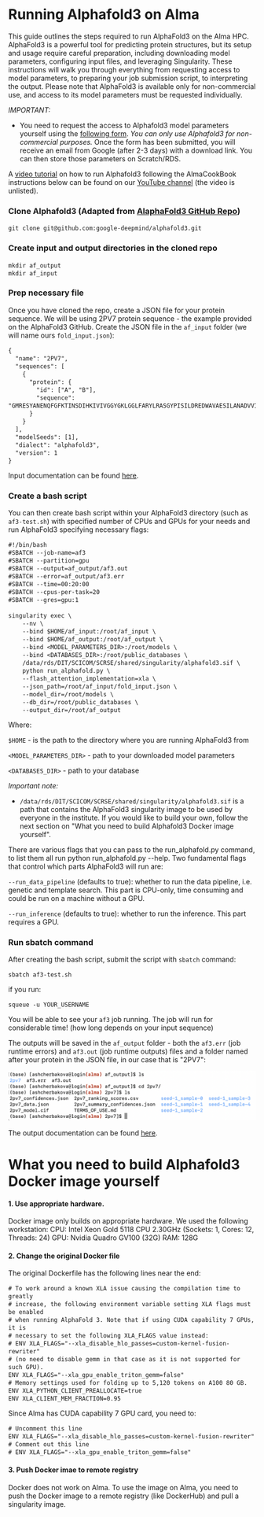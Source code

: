 # Running Alphafold3 on Alma

This guide outlines the steps required to run AlphaFold3 on the Alma HPC. AlphaFold3 is a powerful tool for predicting protein structures, but its setup and usage require careful preparation, including downloading model parameters, configuring input files, and leveraging Singularity. These instructions will walk you through everything from requesting access to model parameters, to preparing your job submission script, to interpreting the output. Please note that AlphaFold3 is available only for non-commercial use, and access to its model parameters must be requested individually.

*IMPORTANT:*

* You need to request the access to Alphafold3 model parameters yourself using the [following form](https://docs.google.com/forms/d/e/1FAIpQLSfWZAgo1aYk0O4MuAXZj8xRQ8DafeFJnldNOnh_13qAx2ceZw/viewform). *You can only use Alphafold3 for non-commercial purposes.* Once the form has been submitted, you will receive an email from Google (after 2-3 days) with a download link. You can then store those parameters on Scratch/RDS. 


A [video tutorial](https://www.youtube.com/watch?v=iIubA9VnutQ&list=PLKk58i7WAwK48DqrcBRTOntUUGAefG-R-) on how to run Alphafold3 following the AlmaCookBook instructions below can be found on our [YouTube channel](https://www.youtube.com/@icrrseteam) (the video is unlisted).

### Clone Alphafold3 (Adapted from [AlaphaFold3 GitHub Repo](https://github.com/google-deepmind/alphafold3))

```
git clone git@github.com:google-deepmind/alphafold3.git
```

### Create input and output directories in the cloned repo

```
mkdir af_output
mkdir af_input
```


### Prep necessary file
Once you have cloned the repo, create a JSON file for your protein sequence. We will be using 2PV7 protein sequence - the example provided on the AlphaFold3 GitHub. Create the JSON file in the `af_input` folder (we will name ours `fold_input.json`):

```
{
  "name": "2PV7",
  "sequences": [
    {
      "protein": {
        "id": ["A", "B"],
        "sequence": "GMRESYANENQFGFKTINSDIHKIVIVGGYGKLGGLFARYLRASGYPISILDREDWAVAESILANADVVIVSVPINLTLETIERLKPYLTENMLLADLTSVKREPLAKMLEVHTGAVLGLHPMFGADIASMAKQVVVRCDGRFPERYEWLLEQIQIWGAKIYQTNATEHDHNMTYIQALRHFSTFANGLHLSKQPINLANLLALSSPIYRLELAMIGRLFAQDAELYADIIMDKSENLAVIETLKQTYDEALTFFENNDRQGFIDAFHKVRDWFGDYSEQFLKESRQLLQQANDLKQG"
      }
    }
  ],
  "modelSeeds": [1],
  "dialect": "alphafold3",
  "version": 1
}
```

Input documentation can be found [here](https://github.com/google-deepmind/alphafold3/blob/main/docs/input.md).

### Create a bash script
You can then create bash script within your AlphaFold3 directory (such as `af3-test.sh`) with specified number of CPUs and GPUs for your needs and run AlphaFold3 specifying necessary flags:

```
#!/bin/bash
#SBATCH --job-name=af3
#SBATCH --partition=gpu
#SBATCH --output=af_output/af3.out
#SBATCH --error=af_output/af3.err
#SBATCH --time=00:20:00
#SBATCH --cpus-per-task=20 
#SBATCH --gres=gpu:1

singularity exec \
    --nv \
    --bind $HOME/af_input:/root/af_input \
    --bind $HOME/af_output:/root/af_output \
    --bind <MODEL_PARAMETERS_DIR>:/root/models \
    --bind <DATABASES_DIR>:/root/public_databases \
    /data/rds/DIT/SCICOM/SCRSE/shared/singularity/alphafold3.sif \
    python run_alphafold.py \
    --flash_attention_implementation=xla \
    --json_path=/root/af_input/fold_input.json \
    --model_dir=/root/models \
    --db_dir=/root/public_databases \
    --output_dir=/root/af_output
```

Where:

`$HOME` - is the path to the directory where you are running AlphaFold3 from 

`<MODEL_PARAMETERS_DIR>` - path to your downloaded model parameters

`<DATABASES_DIR>` - path to your database

*Important note:* 

* `/data/rds/DIT/SCICOM/SCRSE/shared/singularity/alphafold3.sif` is a path that contains the AlphaFold3 singularity image to be used by everyone in the institute. If you would like to build your own, follow the next section on "What you need to build Alphafold3 Docker image yourself".

There are various flags that you can pass to the run_alphafold.py command, to list them all run python run_alphafold.py --help. Two fundamental flags that control which parts AlphaFold3 will run are:

`--run_data_pipeline` (defaults to true): whether to run the data pipeline, i.e. genetic and template search. This part is CPU-only, time consuming and could be run on a machine without a GPU.

`--run_inference` (defaults to true): whether to run the inference. This part requires a GPU.

### Run sbatch command
After creating the bash script, submit the script with `sbatch` command:

```
sbatch af3-test.sh
```

if you run:

```
squeue -u YOUR_USERNAME
```

You will be able to see your `af3` job running. The job will run for considerable time! (how long depends on your input sequence) 

The outputs will be saved in the `af_output` folder - both the `af3.err` (job runtime errors) and `af3.out` (job runtime outputs) files and a folder named after your protein in the JSON file, in our case that is "2PV7":

![alt text](../assets/af3-output.png)

The output documentation can be found [here](https://github.com/google-deepmind/alphafold3/blob/main/docs/output.md).


# What you need to build Alphafold3 Docker image yourself 

#### 1. Use appropriate hardware.

Docker image only builds on appropriate hardware. We used the following workstation:
CPU: Intel Xeon Gold 5118 CPU 2.30GHz (Sockets: 1, Cores: 12, Threads: 24)
GPU: Nvidia Quadro GV100 (32G)
RAM: 128G

#### 2. Change the original Docker file

The original Dockerfile has the following lines near the end:

```
# To work around a known XLA issue causing the compilation time to greatly
# increase, the following environment variable setting XLA flags must be enabled
# when running AlphaFold 3. Note that if using CUDA capability 7 GPUs, it is
# necessary to set the following XLA_FLAGS value instead:
# ENV XLA_FLAGS="--xla_disable_hlo_passes=custom-kernel-fusion-rewriter"
# (no need to disable gemm in that case as it is not supported for such GPU).
ENV XLA_FLAGS="--xla_gpu_enable_triton_gemm=false"
# Memory settings used for folding up to 5,120 tokens on A100 80 GB.
ENV XLA_PYTHON_CLIENT_PREALLOCATE=true
ENV XLA_CLIENT_MEM_FRACTION=0.95
```

Since Alma has CUDA capability 7 GPU card, you need to:

```
# Uncomment this line
ENV XLA_FLAGS="--xla_disable_hlo_passes=custom-kernel-fusion-rewriter"
# Comment out this line
# ENV XLA_FLAGS="--xla_gpu_enable_triton_gemm=false"
```

#### 3. Push Docker imae to remote registry

Docker does not work on Alma. To use the image on Alma, you need to push the Docker image to a remote registry (like DockerHub) and pull a singularity image.
